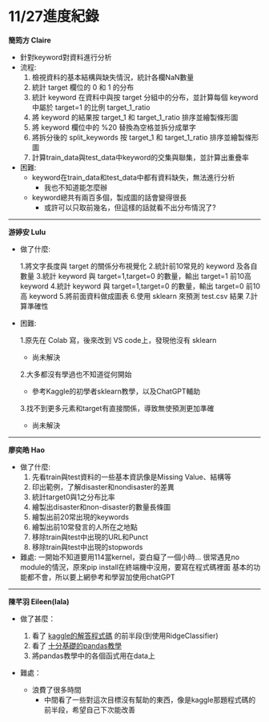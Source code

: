 # 11/27進度紀錄

**簡筠方 Claire**
* 針對keyword對資料進行分析
* 流程:
  1.   檢視資料的基本結構與缺失情況，統計各欄NaN數量
  2.   統計 target 欄位的 0 和 1 的分布
  3.   統計 keyword 在資料中與按 target 分組中的分布，並計算每個 keyword 中屬於 target=1 的比例 target_1_ratio
  4.   將 keyword 的結果按 target_1 和 target_1_ratio 排序並繪製條形圖
  5.   將 keyword 欄位中的 %20 替換為空格並拆分成單字
  6.   將拆分後的 split_keywords 按 target_1 和 target_1_ratio 排序並繪製條形圖
  7.   計算train_data與test_data中keyword的交集與聯集，並計算出重疊率
* 困難:
  * keyword在train_data和test_data中都有資料缺失，無法進行分析
    * 我也不知道能怎麼辦
  * keyword總共有兩百多個，製成圖的話會變得很長
    * 或許可以只取前幾名，但這樣的話就看不出分布情況了?


---
**游婷安 Lulu**
* 做了什麼:

     1.將文字長度與 target 的關係分布視覺化
     2.統計前10常見的 keyword 及各自數量
     3.統計 keyword 與 target=1,target=0 的數量，輸出 target=1 前10高 keyword
     4.統計 keyword 與 target=1,target=0 的數量，輸出 target=0 前10高 keyword
     5.將前面資料做成圖表
     6.使用 sklearn 來預測 test.csv 結果
     7.計算準確性

* 困難:

    1.原先在 Colab 寫，後來改到 VS code上，發現他沒有 sklearn
    * 尚未解決
    
    2.大多都沒有學過也不知道從何開始
    * 參考Kaggle的初學者sklearn教學，以及ChatGPT輔助
    
    3.找不到更多元素和target有直接關係，導致無使預測更加準確
    * 尚未解決
---
**廖奕皓 Hao**
* 做了什麼:
    1. 先看train與test資料的一些基本資訊像是Missing Value、結構等
    2. 印出範例，了解disaster和nondisaster的差異
    3. 統計target0與1之分布比率
    4. 繪製出disaster和non-disaster的數量長條圖
    5. 繪製出前20常出現的keywords
    6. 繪製出前10常發言的人所在之地點
    7. 移除train與test中出現的URL和Punct
    8. 移除train與test中出現的stopwords
* 難處:
    一開始不知道要用114當kernel，耍白癡了一個小時...
    很常遇見no module的情況，原來pip install在終端機中沒用，要寫在程式碼裡面
    基本的功能都不會，所以要上網參考和學習加使用chatGPT
    
---
**陳芊羽 Eileen(lala)**
* 做了甚麼：
    1. 看了 [kaggle的解答程式碼](https://www.kaggle.com/code/philculliton/nlp-getting-started-tutorial/notebook) 的前半段(到使用RidgeClassifier)
    2. 看了 [十分基礎的pandas教學](https://simplelearn.tw/pandas-intro/#penci-%E7%AF%84%E4%BE%8B-12%EF%BC%9A%E8%AE%80%E5%8F%96-CSV-%E6%96%87%E4%BB%B6%E6%AA%94%E6%A1%88)
    3. 將pandas教學中的各個函式用在data上

* 難處：
    * 浪費了很多時間
        * 中間看了一些對這次目標沒有幫助的東西，像是kaggle那題程式碼的前半段，希望自己下次能改善
